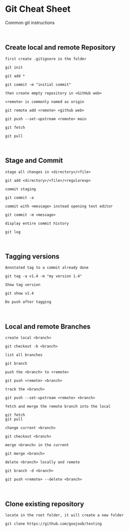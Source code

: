 # Git Cheat Sheet
Common git instructions

<br/>

## Create local and remote Repository

`first create .gitignore in the folder`

```git
git init

git add *

git commit -m "initial commit"
```

`then create empty repository in <GitHub web>`

`<remote> is commonly named as origin`

```git
git remote add <remote> <github web>

git push --set-upstream <remote> main

git fetch

git pull
```

<br/>

## Stage and Commit

`stage all changes in <directory>/<file>`

```git
git add <directory>/<file>/<regularexp>
```

`commit staging`

```git
git commit -a
```

`commit with <message> instead opening text editor`

```git
git commit -m <message>
```

`display entire commit history`

```git
git log
```

<br/>

## Tagging versions

`Annotated tag to a commit already done`

```git
git tag -a v1.4 -m "my version 1.4"
```

`Show tag version`

```git
git show v1.4
```

`Do push after tagging`

<br/>

## Local and remote Branches

`create local <branch>`

```git
git checkout -b <branch>
```

`list all branches`

```git
git branch
```

`push the <branch> to <remote>`

```git
git push <remote> <branch>
```

`track the <branch>`

```git
git push --set-upstream <remote> <branch>
```

`fetch and merge the remote branch into the local`

```git
git fetch
git pull
```

`change current <branch>`

```git
git checkout <branch>
```

`merge <branch> in the current`

```git
git merge <branch>
```

`delete <branch> locally and remote`

```git
git branch -d <branch>

git push <remote> --delete <branch>
```

<br/>

## Clone existing repository

`locate in the root folder, it will create a new folder`

```git
git clone https://github.com/goojoob/testing
```
